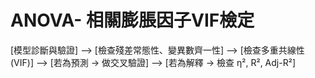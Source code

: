# ANOVA- 相關膨脹因子VIF檢定
[模型診斷與驗證]
   --> [檢查殘差常態性、變異數齊一性]
   --> [檢查多重共線性 (VIF)]
   --> [若為預測 → 做交叉驗證]
   --> [若為解釋 → 檢查 η², R², Adj-R²]

